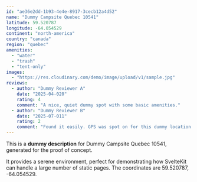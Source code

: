 ```yaml
---
id: "ae36e2dd-1b93-4e4e-8917-3cecb12a4d52"
name: "Dummy Campsite Quebec 10541"
latitude: 59.520787
longitude: -64.054529
continent: "north-america"
country: "canada"
region: "quebec"
amenities:
  - "water"
  - "trash"
  - "tent-only"
images:
  - "https://res.cloudinary.com/demo/image/upload/v1/sample.jpg"
reviews:
  - author: "Dummy Reviewer A"
    date: "2025-04-020"
    rating: 4
    comment: "A nice, quiet dummy spot with some basic amenities."
  - author: "Dummy Reviewer B"
    date: "2025-07-011"
    rating: 2
    comment: "Found it easily. GPS was spot on for this dummy location."
---
```


This is a **dummy description** for Dummy Campsite Quebec 10541, generated for the proof of concept.

It provides a serene environment, perfect for demonstrating how SvelteKit can handle a large number of static pages. The coordinates are 59.520787, -64.054529.
